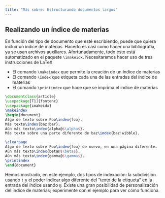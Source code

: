 ```yaml
---
title: "Más sobre: Estructurando documentos largos"
---
```


## Realizando un índice de materias

En función del tipo de documento que esté escribiendo, puede que quiera incluir
un índice de materias. Hacerlo es casi como hacer una bibliografía, ya se usan
archivos auxiliares. Afortunadamente, todo esto está automatizado en el paquete
`\imakeidx`. Necesitaremos hacer uso de tres instrucciones de LaTeX

- El comando `\makeindex` que permite la creación de un índice de materias
- El comando `\index` que etiqueta cada una de las entradas del índice de materias
- El comando `\printindex` que hace que se imprima el índice de materias

```latex
\documentclass{article}
\usepackage[T1]{fontenc}
\usepackage{imakeidx}
\makeindex
\begin{document}
Algo de texto sobre Foo\index{foo}.
Más texto\index{baz!bar}.
Aún más texto\index{alpha@$\alpha$}.
Más texto sobre una parte diferente de baz\index{baz!wibble}.

\clearpage
Algo de texto sobre Foo\index{foo} de nuevo, en una página diferente.
Aún más texto\index{beta@$\beta$}.
Aún más texto\index{gamma@$\gamma$}.
\printindex
\end{document}
```

Hemos mostrado, en este ejemplo, dos tipos de indexación: la subdivisión usando `!` y
el poder indicar algo diferente del "texto de la etiqueta" en la entrada del índice usando `@`.
Existe una gran posibilidad de personalización del índice de materias; experimente
con el ejemplo para ver cómo funciona.
